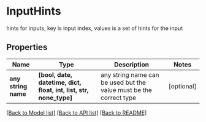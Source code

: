 # InputHints

hints for inputs, key is input index, values is a set of hints for the input

## Properties
Name | Type | Description | Notes
------------ | ------------- | ------------- | -------------
**any string name** | **[bool, date, datetime, dict, float, int, list, str, none_type]** | any string name can be used but the value must be the correct type | [optional]

[[Back to Model list]](../README.md#documentation-for-models) [[Back to API list]](../README.md#documentation-for-api-endpoints) [[Back to README]](../README.md)


